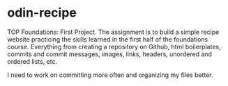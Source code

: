 # odin-recipe
TOP Foundations: First Project.
The assignment is to build a simple recipe website practicing the skills learned in the first half of the foundations course. Everything from creating a repository on Github, html boilerplates, commits and commit messages, images, links, headers, unordered and ordered lists, etc. 

I need to work on committing more often and organizing my files better. 